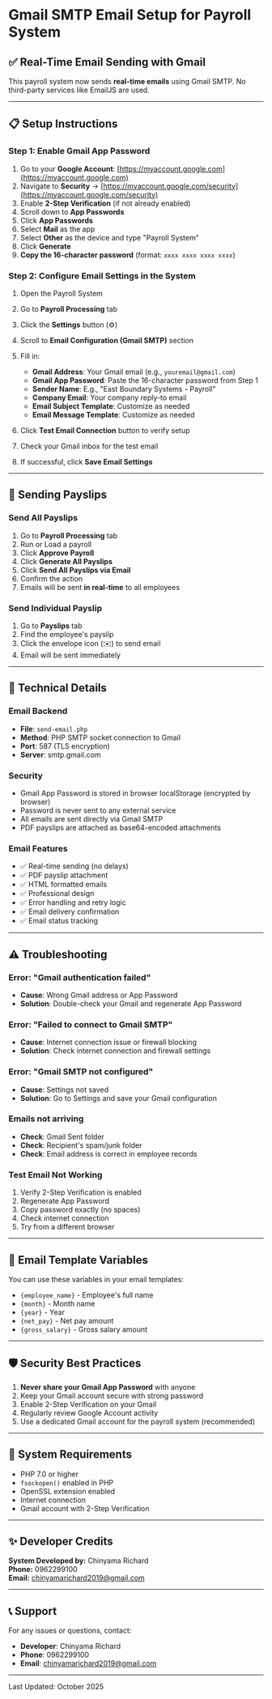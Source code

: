 # Gmail SMTP Email Setup for Payroll System

## ✅ Real-Time Email Sending with Gmail

This payroll system now sends **real-time emails** using Gmail SMTP. No third-party services like EmailJS are used.

---

## 📋 Setup Instructions

### Step 1: Enable Gmail App Password

1. Go to your **Google Account**: [https://myaccount.google.com](https://myaccount.google.com)
2. Navigate to **Security** → [https://myaccount.google.com/security](https://myaccount.google.com/security)
3. Enable **2-Step Verification** (if not already enabled)
4. Scroll down to **App Passwords**
5. Click **App Passwords**
6. Select **Mail** as the app
7. Select **Other** as the device and type "Payroll System"
8. Click **Generate**
9. **Copy the 16-character password** (format: `xxxx xxxx xxxx xxxx`)

### Step 2: Configure Email Settings in the System

1. Open the Payroll System
2. Go to **Payroll Processing** tab
3. Click the **Settings** button (⚙️)
4. Scroll to **Email Configuration (Gmail SMTP)** section
5. Fill in:
   - **Gmail Address**: Your Gmail email (e.g., `youremail@gmail.com`)
   - **Gmail App Password**: Paste the 16-character password from Step 1
   - **Sender Name**: E.g., "East Boundary Systems - Payroll"
   - **Company Email**: Your company reply-to email
   - **Email Subject Template**: Customize as needed
   - **Email Message Template**: Customize as needed

6. Click **Test Email Connection** button to verify setup
7. Check your Gmail inbox for the test email
8. If successful, click **Save Email Settings**

---

## 🚀 Sending Payslips

### Send All Payslips
1. Go to **Payroll Processing** tab
2. Run or Load a payroll
3. Click **Approve Payroll**
4. Click **Generate All Payslips**
5. Click **Send All Payslips via Email**
6. Confirm the action
7. Emails will be sent **in real-time** to all employees

### Send Individual Payslip
1. Go to **Payslips** tab
2. Find the employee's payslip
3. Click the envelope icon (✉️) to send email
4. Email will be sent immediately

---

## 🔧 Technical Details

### Email Backend
- **File**: `send-email.php`
- **Method**: PHP SMTP socket connection to Gmail
- **Port**: 587 (TLS encryption)
- **Server**: smtp.gmail.com

### Security
- Gmail App Password is stored in browser localStorage (encrypted by browser)
- Password is never sent to any external service
- All emails are sent directly via Gmail SMTP
- PDF payslips are attached as base64-encoded attachments

### Email Features
- ✅ Real-time sending (no delays)
- ✅ PDF payslip attachment
- ✅ HTML formatted emails
- ✅ Professional design
- ✅ Error handling and retry logic
- ✅ Email delivery confirmation
- ✅ Email status tracking

---

## ⚠️ Troubleshooting

### Error: "Gmail authentication failed"
- **Cause**: Wrong Gmail address or App Password
- **Solution**: Double-check your Gmail and regenerate App Password

### Error: "Failed to connect to Gmail SMTP"
- **Cause**: Internet connection issue or firewall blocking
- **Solution**: Check internet connection and firewall settings

### Error: "Gmail SMTP not configured"
- **Cause**: Settings not saved
- **Solution**: Go to Settings and save your Gmail configuration

### Emails not arriving
- **Check**: Gmail Sent folder
- **Check**: Recipient's spam/junk folder
- **Check**: Email address is correct in employee records

### Test Email Not Working
1. Verify 2-Step Verification is enabled
2. Regenerate App Password
3. Copy password exactly (no spaces)
4. Check internet connection
5. Try from a different browser

---

## 📧 Email Template Variables

You can use these variables in your email templates:

- `{employee_name}` - Employee's full name
- `{month}` - Month name
- `{year}` - Year
- `{net_pay}` - Net pay amount
- `{gross_salary}` - Gross salary amount

---

## 🛡️ Security Best Practices

1. **Never share your Gmail App Password** with anyone
2. Keep your Gmail account secure with strong password
3. Enable 2-Step Verification on your Gmail
4. Regularly review Google Account activity
5. Use a dedicated Gmail account for the payroll system (recommended)

---

## 📝 System Requirements

- PHP 7.0 or higher
- `fsockopen()` enabled in PHP
- OpenSSL extension enabled
- Internet connection
- Gmail account with 2-Step Verification

---

## ✨ Developer Credits

**System Developed by:** Chinyama Richard  
**Phone:** 0962299100  
**Email:** chinyamarichard2019@gmail.com

---

## 📞 Support

For any issues or questions, contact:
- **Developer**: Chinyama Richard
- **Phone**: 0962299100
- **Email**: chinyamarichard2019@gmail.com

---

Last Updated: October 2025
